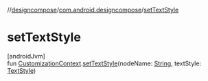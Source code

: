 //[designcompose](../../index.md)/[com.android.designcompose](index.md)/[setTextStyle](set-text-style.md)

# setTextStyle

[androidJvm]\
fun [CustomizationContext](-customization-context/index.md).[setTextStyle](set-text-style.md)(nodeName: [String](https://kotlinlang.org/api/latest/jvm/stdlib/kotlin/-string/index.html), textStyle: [TextStyle](https://developer.android.com/reference/kotlin/androidx/compose/ui/text/TextStyle.html))
